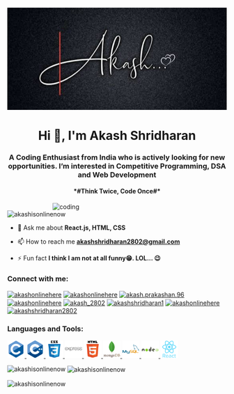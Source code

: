 ![logo](https://github.com/akashisonlinenow/akashisonlinenow/blob/main/images.png)

<h1 align="center">Hi 👋, I'm Akash Shridharan</h1>
<h3 align="center">A Coding Enthusiast from India who is actively looking for new opportunities. I’m interested in Competitive Programming, DSA and Web Development</h3>
<h4 align='center'>*#Think Twice, Code Once#*</h4>
<img align="right" alt="coding" width="400" src="https://camo.githubusercontent.com/97d0c0c4209208d8ec9573c7e213e05872a9f59b703868647b559b77af601cc6/68747470733a2f2f692e70696e696d672e636f6d2f6f726967696e616c732f65382f66342f35332f65386634353334363961336563393765636433353464663436356437333931332e676966">
<p align="left"> <img src="https://komarev.com/ghpvc/?username=akashisonlinenow&label=Profile%20views&color=0e75b6&style=flat" alt="akashisonlinenow" /> </p>

- 💬 Ask me about **React.js, HTML, CSS**

- 📫 How to reach me **akashshridharan2802@gmail.com**

- ⚡ Fun fact **I think I am not at all funny😁. LOL... 😉**

<h3 align="left">Connect with me:</h3>
<p align="left">
<a href="https://twitter.com/akashonlinehere" target="blank"><img align="center" src="https://raw.githubusercontent.com/rahuldkjain/github-profile-readme-generator/master/src/images/icons/Social/twitter.svg" alt="akashonlinehere" height="30" width="40" /></a>
<a href="https://linkedin.com/in/akashonlinehere" target="blank"><img align="center" src="https://raw.githubusercontent.com/rahuldkjain/github-profile-readme-generator/master/src/images/icons/Social/linked-in-alt.svg" alt="akashonlinehere" height="30" width="40" /></a>
<a href="https://fb.com/akash.prakashan.96" target="blank"><img align="center" src="https://raw.githubusercontent.com/rahuldkjain/github-profile-readme-generator/master/src/images/icons/Social/facebook.svg" alt="akash.prakashan.96" height="30" width="40" /></a>
<a href="https://instagram.com/akashonlinehere" target="blank"><img align="center" src="https://raw.githubusercontent.com/rahuldkjain/github-profile-readme-generator/master/src/images/icons/Social/instagram.svg" alt="akashonlinehere" height="30" width="40" /></a>
<a href="https://www.codechef.com/users/akash_2802" target="blank"><img align="center" src="https://cdn.jsdelivr.net/npm/simple-icons@3.1.0/icons/codechef.svg" alt="akash_2802" height="30" width="40" /></a>
<a href="https://www.hackerrank.com/akashshridharan1" target="blank"><img align="center" src="https://raw.githubusercontent.com/rahuldkjain/github-profile-readme-generator/master/src/images/icons/Social/hackerrank.svg" alt="akashshridharan1" height="30" width="40" /></a>
<a href="https://www.leetcode.com/akashonlinehere" target="blank"><img align="center" src="https://raw.githubusercontent.com/rahuldkjain/github-profile-readme-generator/master/src/images/icons/Social/leet-code.svg" alt="akashonlinehere" height="30" width="40" /></a>
<a href="https://auth.geeksforgeeks.org/user/akashshridharan2802" target="blank"><img align="center" src="https://raw.githubusercontent.com/rahuldkjain/github-profile-readme-generator/master/src/images/icons/Social/geeks-for-geeks.svg" alt="akashshridharan2802" height="30" width="40" /></a>
</p>

<h3 align="left">Languages and Tools:</h3>
<p align="left"> <a href="https://www.cprogramming.com/" target="_blank" rel="noreferrer"> <img src="https://raw.githubusercontent.com/devicons/devicon/master/icons/c/c-original.svg" alt="c" width="40" height="40"/> </a> <a href="https://www.w3schools.com/cpp/" target="_blank" rel="noreferrer"> <img src="https://raw.githubusercontent.com/devicons/devicon/master/icons/cplusplus/cplusplus-original.svg" alt="cplusplus" width="40" height="40"/> </a> <a href="https://www.w3schools.com/css/" target="_blank" rel="noreferrer"> <img src="https://raw.githubusercontent.com/devicons/devicon/master/icons/css3/css3-original-wordmark.svg" alt="css3" width="40" height="40"/> </a> <a href="https://expressjs.com" target="_blank" rel="noreferrer"> <img src="https://raw.githubusercontent.com/devicons/devicon/master/icons/express/express-original-wordmark.svg" alt="express" width="40" height="40"/> </a> <a href="https://www.w3.org/html/" target="_blank" rel="noreferrer"> <img src="https://raw.githubusercontent.com/devicons/devicon/master/icons/html5/html5-original-wordmark.svg" alt="html5" width="40" height="40"/> </a> <a href="https://www.mongodb.com/" target="_blank" rel="noreferrer"> <img src="https://raw.githubusercontent.com/devicons/devicon/master/icons/mongodb/mongodb-original-wordmark.svg" alt="mongodb" width="40" height="40"/> </a> <a href="https://www.mysql.com/" target="_blank" rel="noreferrer"> <img src="https://raw.githubusercontent.com/devicons/devicon/master/icons/mysql/mysql-original-wordmark.svg" alt="mysql" width="40" height="40"/> </a> <a href="https://nodejs.org" target="_blank" rel="noreferrer"> <img src="https://raw.githubusercontent.com/devicons/devicon/master/icons/nodejs/nodejs-original-wordmark.svg" alt="nodejs" width="40" height="40"/> </a> <a href="https://reactjs.org/" target="_blank" rel="noreferrer"> <img src="https://raw.githubusercontent.com/devicons/devicon/master/icons/react/react-original-wordmark.svg" alt="react" width="40" height="40"/> </a> </p>

<p><img align="left" src="https://github-readme-stats.vercel.app/api/top-langs?username=akashisonlinenow&show_icons=true&locale=en&layout=compact" alt="akashisonlinenow" /></p>

<p>&nbsp;<img align="center" src="https://github-readme-stats.vercel.app/api?username=akashisonlinenow&show_icons=true&locale=en" alt="akashisonlinenow" /></p>

<p><img align="center" src="https://github-readme-streak-stats.herokuapp.com/?user=akashisonlinenow&" alt="akashisonlinenow" /></p>
